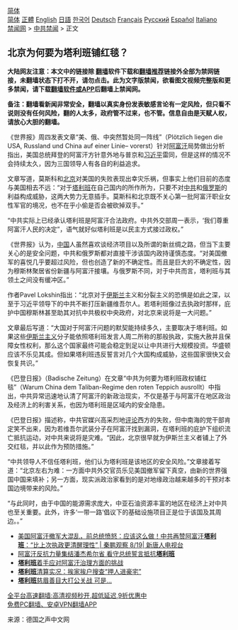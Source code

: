  <!-- 面包屑导航 --> <div class="breadcrumb"><!-- GTranslate: https://gtranslate.io/ -->  <div class="switcher notranslate">  <div class="selected">  <a href="#" onclick="return false;"> 简体</a>  </div>  <div class="option">  <a href="https://www.bannedbook.org" onclick="doGTranslate('zh-CN|zh-CN');jQuery('div.switcher div.selected a').html(jQuery(this).html());return false;" title="简体中文" class="nturl selected"> 简体</a>  <a href="https://www.bannedbook.org/zh-tw/" onclick="doGTranslate('zh-CN|zh-TW');jQuery('div.switcher div.selected a').html(jQuery(this).html());return false;" title="繁體中文" class="nturl"> 正體</a>  <a href="https://www.bannedbook.org/en/" onclick="doGTranslate('zh-CN|en');jQuery('div.switcher div.selected a').html(jQuery(this).html());return false;" title="English" class="nturl"> English</a>  <a href="https://www.bannedbook.org/ja/" onclick="doGTranslate('zh-CN|ja');jQuery('div.switcher div.selected a').html(jQuery(this).html());return false;" title="日本語" class="nturl"> 日語</a>  <a href="https://www.bannedbook.org/ko/" onclick="doGTranslate('zh-CN|ko');jQuery('div.switcher div.selected a').html(jQuery(this).html());return false;" title="한국어" class="nturl"> 한국어</a>  <a href="https://www.bannedbook.org/de/" onclick="doGTranslate('zh-CN|de');jQuery('div.switcher div.selected a').html(jQuery(this).html());return false;" title="Deutsch" class="nturl"> Deutsch</a>  <a href="https://www.bannedbook.org/fr/" onclick="doGTranslate('zh-CN|fr');jQuery('div.switcher div.selected a').html(jQuery(this).html());return false;" title="Français" class="nturl"> Français</a>  <a href="https://www.bannedbook.org/ru/" onclick="doGTranslate('zh-CN|ru');jQuery('div.switcher div.selected a').html(jQuery(this).html());return false;" title="Русский" class="nturl"> Русский</a>  <a href="https://www.bannedbook.org/es/" onclick="doGTranslate('zh-CN|es');jQuery('div.switcher div.selected a').html(jQuery(this).html());return false;" title="Español" class="nturl"> Español</a>  <a href="https://www.bannedbook.org/it/" onclick="doGTranslate('zh-CN|it');jQuery('div.switcher div.selected a').html(jQuery(this).html());return false;" title="Italiano" class="nturl"> Italiano</a>  </div>  </div>      <div class='breadcrumb-sub'><!-- Breadcrumb NavXT 6.3.0 --> <a href="https://www.bannedbook.org/" class="home">禁闻网</a> &gt; <a href="https://www.bannedbook.org/bnews/cbnews/" class="category">中共禁闻</a> &gt; 正文</div></div><h2>北京为何要为塔利班铺红毯？</h2> <p class="notice"><b>大陆网友注意：本文中的链接除 <a href="https://github.com/bannedbook/fanqiang" >翻墙</a>软件下载和<a href="https://github.com/killgcd/justmysocks/blob/master/README.md">翻墙推荐</a>链接外全部为禁网链接，未翻墙状态下打不开，请勿点击。此为文字版禁闻，欲看图文视频完整版和更多禁闻，请下载<a href="https://github.com/bannedbook/fanqiang">翻墙软件或APP</a>后翻墙上禁闻网。</p><p>备注：翻墙看新闻非常安全，翻墙以真实身份发表敏感言论有一定风险，但只看不说则没有任何风险，翻的人太多，政府管不过来，也不管。信息自由是天赋人权，请放心大胆的翻墙。</b></p>  <div class="entry"> <p id="conimg">《世界报》周四发表文章“美、俄、中突然暂处同一阵线”（Plötzlich liegen die USA, Russland und China auf einer Linie– vorerst）针对<a href="https://www.bannedbook.org/bnews/tag/%e9%98%bf%e5%af%8c%e6%b1%97/" class="st_tag internal_tag" rel="tag" title="标签 阿富汗 下的日志">阿富汗</a>局势做出分析指出，美国总统拜登的阿富汗方针意外地与普京和<a href="https://www.bannedbook.org/bnews/tag/%e4%b9%a0%e8%bf%91%e5%b9%b3/" class="st_tag internal_tag" rel="tag" title="标签 习近平 下的日志">习近平</a>雷同，但是这样的情况不会持续太久，因为三国领导人有各自的利益追求。</p> <p>文章写道，莫斯科和<a href="https://www.bannedbook.org/bnews/tag/%e5%8c%97%e4%ba%ac/" class="st_tag internal_tag" rel="tag" title="标签 北京 下的日志">北京</a>对美国的失败表现出幸灾乐祸，但事实上他们目前的态度与美国相去不远：“对于<a href="https://www.bannedbook.org/bnews/tag/%e5%a1%94%e5%88%a9%e7%8f%ad/" class="st_tag internal_tag" rel="tag" title="标签 塔利班 下的日志">塔利班</a>在自己国内的所作所为，只要不对<a href="https://www.bannedbook.org/bnews/tag/%e4%b8%ad%e5%85%b1/" class="st_tag internal_tag" rel="tag" title="标签 中共 下的日志">中共</a>和<a href="https://www.bannedbook.org/bnews/tag/%e4%bf%84%e7%bd%97%e6%96%af/" class="st_tag internal_tag" rel="tag" title="标签 俄罗斯 下的日志">俄罗斯</a>的利益构成威胁，这两大势力无意插手。莫斯科和北京既不关心第一批阿富汗职业女性军官的境况，也不在乎小偷是否会被砍掉双手。”</p> <p>“中共实际上已经承认塔利班是阿富汗合法政府。中共外交部周一表示，‘我们尊重阿富汗人民的决定”，语气就好似塔利班是以民主方式接过政权。”</p>  <p>《世界报》认为，<span class='wp_keywordlink_affiliate'><a href="https://www.bannedbook.org/" title="中国" target="_blank">中国</a></span>人虽然喜欢谈经济项目以及所谓的新丝绸之路，但当下主要关心的是安全问题，中共和俄罗斯都对直接干涉该国内政持谨慎态度。“对美国撤军的喜悦几乎要超过风险，但也创造了新的不确定性。而且是巨大的不确定性，因为穆斯林聚居省份新疆与阿富汗接壤。与俄罗斯不同，对于中共而言，塔利班与其领土之间没有缓冲区。”</p> <p>作者Pavel Lokshin指出：“北京对于<a href="https://www.bannedbook.org/bnews/tag/%e4%bc%8a%e6%96%af%e5%85%b0/" class="st_tag internal_tag" rel="tag" title="标签 伊斯兰 下的日志">伊斯兰</a>主义和分裂主义的恐惧是如此之深，以至于习近平领导下的中共不断打压新疆维吾尔人。若塔利班像过去执政时那样，庇护中国穆斯林甚至助其对抗中共极权中央政府，对北京来说将是一大问题。”</p> <p>文章最后写道：“大国对于阿富汗问题的默契能持续多久，主要取决于塔利班。如果这些<a href="https://www.bannedbook.org/bnews/tag/%e4%bc%8a%e6%96%af%e5%85%b0%e4%b8%bb%e4%b9%89/" class="st_tag internal_tag" rel="tag" title="标签 伊斯兰主义 下的日志">伊斯兰主义</a>分子能依照塔利班发言人周二所称的那般执政，实施大赦并且保障女性权利，那么这个国家最终可能会稳定到足以让中共进行大规模投资。华盛顿应该不乐见其成。但如果塔利班违反誓言对几个大国构成威胁，这些国家很快又会恢复共识。”</p>  <p>《巴登日报》（Badische Zeitung）在文章“中共为何要为塔利班政权铺红毯”（Warum China dem Taliban-Regime den roten Teppich ausrollt）中指出，中共异常迅速地认清了阿富汗的新政治现实，不仅是基于与阿富汗在地区政治及经济上的利害关系，也因为塔利班是区域内的安全隐患。</p> <p>《巴登日报》描述称，中共官媒兴高采烈地<span class='wp_keywordlink_affiliate'><a href="https://www.bannedbook.org/bnews/comments/" title="新闻评论" target="_blank">评论</a></span>西方的失败，但中南海的党干部肯定笑不出来，因为若维吾尔武装分子在阿富汗找到漏洞，在塔利班的庇护下组织流亡抵抗运动，对中共来说将是灾难。“因此，北京很早就为伊斯兰主义者铺上了外交红毯，并以此作为预防措施。”</p> <p>“中共领导人不信任塔利班，他们认为塔利班是该地区的安全风险。”文章接着写道：“北京左右为难：一方面中共外交官员乐见美国撤军留下真空，由新的世界强国中国来填补；另一方面，现实派政治家看到的是对地缘政治越来越多的干预对本国边境带来的风险。”</p>  <p>“与此同时，由于中国的能源需求庞大，中亚石油资源丰富的地区在经济上对中共也至关重要。此外，许多‘一带一路’倡议下的基础设施项目正是位于该国及其周边。。”</p> <ul class='op-related-articles' title='相关阅读'> <li><a href='https://www.bannedbook.org/bnews/bannedvideo/20210820/1609503.html' target='_blank'>美国阿富汗撤军大混乱，前总统愤怒：应该这么做！中共再赞阿富汗<b>塔利班</b>：“比上次执政更清醒理性” | 秦鹏观察 8/19| 新唐人电视台</a></li> <li><a href='https://www.bannedbook.org/bnews/comments/20210820/1609500.html' target='_blank'>阿富汗反抗力量集结潘杰希尔省 看守总统誓言抵抗<b>塔利班</b></a></li> <li><a href='https://www.bannedbook.org/bnews/renquan/20210820/1609499.html' target='_blank'><b>塔利班</b>着手应对阿富汗治理方面的挑战</a></li> <li><a href='https://www.bannedbook.org/bnews/worldnews/20210820/1609497.html' target='_blank'><b>塔利班</b>清算实况：挨家挨户搜查“押人进豪宅”</a></li> <li><a href='https://www.bannedbook.org/bnews/worldnews/20210820/1609496.html' target='_blank'><b>塔利班</b>慈眉善目大打公关战 可是…</a></li> </ul> <p class="texttj"> <a href="https://github.com/bannedbook/fanqiang/wiki/V2ray%E6%9C%BA%E5%9C%BA" target="_blank">全平台高速翻墙:高清视频秒开,超低延迟,9折优惠中</a><br/> <a href="https://github.com/bannedbook/fanqiang/wiki/%E7%A6%81%E9%97%BB%E7%BD%91%E5%AE%89%E5%8D%93%E7%BF%BB%E5%A2%99%E6%96%B0%E9%97%BBAPP" target="_blank">免费PC翻墙、安卓VPN翻墙APP</a></p><p> 来源：德国之声中文网 </p> <a name='sharetosocial'></a>  <div style="margin-bottom:5px;padding-bottom:5px;clear:both"> <div id="archive-pix-1" class="banner-ads"> <!-- AuctionX Display platform tag START --> <div id="26318x728x90x621x_ADSLOT2" clicktrack="%%CLICK_URL_ESC%%"></div> <!-- AuctionX Display platform tag END --> </div> <div id="archive-pix-2" class="banner-ads"> <!-- AuctionX Display platform tag START --> <div id="26315x300x250x621x_ADSLOT2" clicktrack="%%CLICK_URL_ESC%%"></div> <!-- AuctionX Display platform tag END --> </div> </div>  <div id="archive-pix-1" class="banner-ads"> <!-- AuctionX Display platform tag START --> <div id="26318x728x90x621x_ADSLOT3" clicktrack="%%CLICK_URL_ESC%%"></div> <!-- AuctionX Display platform tag END --> </div> </div><!--END ENTRY--> 